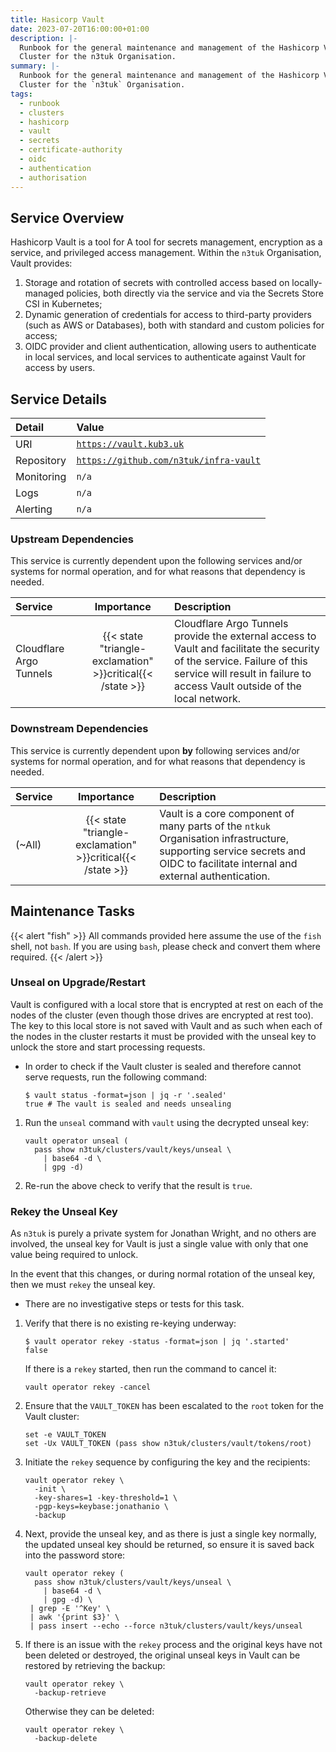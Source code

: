 ```yaml
---
title: Hasicorp Vault
date: 2023-07-20T16:00:00+01:00
description: |-
  Runbook for the general maintenance and management of the Hashicorp Vault
  Cluster for the n3tuk Organisation.
summary: |-
  Runbook for the general maintenance and management of the Hashicorp Vault
  Cluster for the `n3tuk` Organisation.
tags:
  - runbook
  - clusters
  - hashicorp
  - vault
  - secrets
  - certificate-authority
  - oidc
  - authentication
  - authorisation
---
```


## Service Overview

Hashicorp Vault is a tool for A tool for secrets management, encryption as a
service, and privileged access management. Within the `n3tuk` Organisation,
Vault provides:

1. Storage and rotation of secrets with controlled access based on
   locally-managed policies, both directly via the service and via the Secrets
   Store CSI in Kubernetes;
1. Dynamic generation of credentials for access to third-party providers (such
   as AWS or Databases), both with standard and custom policies for access;
1. OIDC provider and client authentication, allowing users to authenticate in
   local services, and local services to authenticate against Vault for access
   by users.

## Service Details

| Detail     | Value                                                        |
| :--------- | :----------------------------------------------------------- |
| URI        | [`https://vault.kub3.uk`][kub3-vault]                        |
| Repository | [`https://github.com/n3tuk/infra-vault`][github-infra-vault] |
| Monitoring | `n/a`                                                        |
| Logs       | `n/a`                                                        |
| Alerting   | `n/a`                                                        |

[kub3-vault]: https://vault.kub3.uk
[github-infra-vault]: https://github.com/n3tuk/infra-vault

### Upstream Dependencies

This service is currently dependent upon the following services and/or systems
for normal operation, and for what reasons that dependency is needed.

| Service                 |                         Importance                         | Description                                                                                                                                                                                           |
| :---------------------- | :--------------------------------------------------------: | :---------------------------------------------------------------------------------------------------------------------------------------------------------------------------------------------------- |
| Cloudflare Argo Tunnels | {{< state "triangle-exclamation" >}}critical{{< /state >}} | Cloudflare Argo Tunnels provide the external access to Vault and facilitate the security of the service. Failure of this service will result in failure to access Vault outside of the local network. |

### Downstream Dependencies

This service is currently dependent upon **by** following services and/or
systems for normal operation, and for what reasons that dependency is needed.

| Service |                         Importance                         | Description                                                                                                                                                                 |
| :------ | :--------------------------------------------------------: | :-------------------------------------------------------------------------------------------------------------------------------------------------------------------------- |
| (~All)  | {{< state "triangle-exclamation" >}}critical{{< /state >}} | Vault is a core component of many parts of the `ntkuk` Organisation infrastructure, supporting service secrets and OIDC to facilitate internal and external authentication. |

## Maintenance Tasks

{{< alert "fish" >}} All commands provided here assume the use of the `fish`
shell, not `bash`. If you are using `bash`, please check and convert them where
required. {{< /alert >}}

### Unseal on Upgrade/Restart

Vault is configured with a local store that is encrypted at rest on each of the
nodes of the cluster (even though those drives are encrypted at rest too). The
key to this local store is not saved with Vault and as such when each of the
nodes in the cluster restarts it must be provided with the unseal key to unlock
the store and start processing requests.

- In order to check if the Vault cluster is sealed and therefore cannot serve
  requests, run the following command:

  ```console {linenos=false,hl_lines=[1]}
  $ vault status -format=json | jq -r '.sealed'
  true # The vault is sealed and needs unsealing
  ```

1. Run the `unseal` command with `vault` using the decrypted unseal key:

   ```fish
   vault operator unseal (
     pass show n3tuk/clusters/vault/keys/unseal \
       | base64 -d \
       | gpg -d)
   ```

1. Re-run the above check to verify that the result is `true`.

### Rekey the Unseal Key

As `n3tuk` is purely a private system for Jonathan Wright, and no others are
involved, the unseal key for Vault is just a single value with only that one
value being required to unlock.

In the event that this changes, or during normal rotation of the unseal key,
then we must `rekey` the unseal key.

- There are no investigative steps or tests for this task.

1. Verify that there is no existing re-keying underway:

   ```console {linenos=false,hl_lines=[1]}
   $ vault operator rekey -status -format=json | jq '.started'
   false
   ```

   If there is a `rekey` started, then run the command to cancel it:

   ```fish
   vault operator rekey -cancel
   ```

1. Ensure that the `VAULT_TOKEN` has been escalated to the `root` token for the
   Vault cluster:

   ```fish
   set -e VAULT_TOKEN
   set -Ux VAULT_TOKEN (pass show n3tuk/clusters/vault/tokens/root)
   ```

1. Initiate the `rekey` sequence by configuring the key and the recipients:

   ```fish
   vault operator rekey \
     -init \
     -key-shares=1 -key-threshold=1 \
     -pgp-keys=keybase:jonathanio \
     -backup
   ```

1. Next, provide the unseal key, and as there is just a single key normally, the
   updated unseal key should be returned, so ensure it is saved back into the
   password store:

   ```fish
   vault operator rekey (
     pass show n3tuk/clusters/vault/keys/unseal \
       | base64 -d \
       | gpg -d) \
    | grep -E '^Key' \
    | awk '{print $3}' \
    | pass insert --echo --force n3tuk/clusters/vault/keys/unseal
   ```

1. If there is an issue with the `rekey` process and the original keys have not
   been deleted or destroyed, the original unseal keys in Vault can be restored
   by retrieving the backup:

   ```fish
   vault operator rekey \
     -backup-retrieve
   ```

   Otherwise they can be deleted:

   ```fish
   vault operator rekey \
     -backup-delete
   ```
